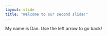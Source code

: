 ```yaml
---
layout: slide
title: "Welcome to our second slide!"
---
```

My name is Dan.
Use the left arrow to go back!
